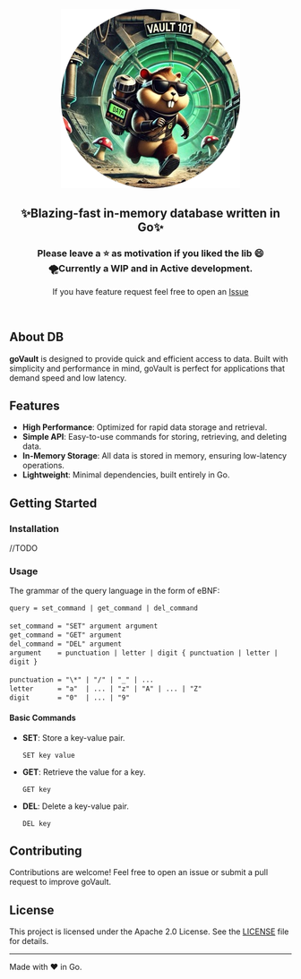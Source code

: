 <div align="center">
<img src=".github/assets/goVault_poster_round.png" > 
<h2 align="center">✨Blazing-fast in-memory database written in Go✨</h2>
<h3 align="center">Please leave a ⭐ as motivation if you liked the lib 😄
<br>🌪️Currently a WIP and in Active development.</h3>

<h>If you have feature request feel free to open an [Issue](https://github.com/lif0/goVault/issues/new/choose)</h4>
</div>
<br />


## About DB
**goVault**  is designed to provide quick and efficient access to data. Built with simplicity and performance in mind, goVault is perfect for applications that demand speed and low latency.

## Features

- **High Performance**: Optimized for rapid data storage and retrieval.
- **Simple API**: Easy-to-use commands for storing, retrieving, and deleting data.
- **In-Memory Storage**: All data is stored in memory, ensuring low-latency operations.
- **Lightweight**: Minimal dependencies, built entirely in Go.

## Getting Started

### Installation

//TODO

### Usage

The grammar of the query language in the form of eBNF:
```
query = set_command | get_command | del_command

set_command = "SET" argument argument
get_command = "GET" argument
del_command = "DEL" argument
argument    = punctuation | letter | digit { punctuation | letter | digit }

punctuation = "\*" | "/" | "_" | ...
letter      = "a"  | ... | "z" | "A" | ... | "Z"
digit       = "0"  | ... | "9"
```

#### Basic Commands

- **SET**: Store a key-value pair.
  ```
  SET key value
  ```
- **GET**: Retrieve the value for a key.
  ```
  GET key
  ```
- **DEL**: Delete a key-value pair.
  ```
  DEL key
  ```

## Contributing

Contributions are welcome! Feel free to open an issue or submit a pull request to improve goVault.

## License

This project is licensed under the Apache 2.0 License. See the [LICENSE](LICENSE) file for details.

---

Made with ❤️ in Go.
